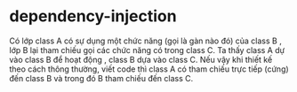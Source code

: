 # dependency-injection

Có lớp class A có sự dụng một chức năng (gọi là gàn nào đó) của class B , lớp B lại tham chiếu gọi các chức năng có trong class C. Ta thấy class A dự vào class B để hoạt động , class
B dựa vào class C. Nếu vậy khi thiết kế theo cách thông thường, viết code thì class A có tham chiếu trực tiếp (cứng) đến class B và trong đó B tham chiếu đến class C.
